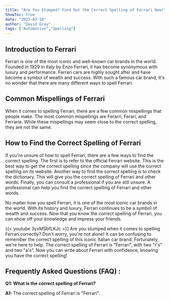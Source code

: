 ```yaml
---
title: "Are You Stumped? Find Out the Correct Spelling of Ferrari Now!"
ShowToc: true 
date: "2023-03-10"
author: "David Gray" 
tags: ["Automotive","Spelling"]
---
```

## Introduction to Ferrari 
Ferrari is one of the most iconic and well-known car brands in the world. Founded in 1929 in Italy by Enzo Ferrari, it has become synonymous with luxury and performance. Ferrari cars are highly sought after and have become a symbol of wealth and success. With such a famous car brand, it's no wonder that there are many different ways to spell Ferrari. 

## Common Mispellings of Ferrari
When it comes to spelling Ferrari, there are a few common mispellings that people make. The most common mispellings are Ferarri, Ferari, and Ferrarie. While these mispellings may seem close to the correct spelling, they are not the same. 

## How to Find the Correct Spelling of Ferrari
If you're unsure of how to spell Ferrari, there are a few ways to find the correct spelling. The first is to refer to the official Ferrari website. This is the best way to get the correct spelling since the company will use the correct spelling on its website. Another way to find the correct spelling is to check the dictionary. This will give you the correct spelling of Ferrari and other words. Finally, you can consult a professional if you are still unsure. A professional can help you find the correct spelling of Ferrari and other words. 

No matter how you spell Ferrari, it is one of the most iconic car brands in the world. With its history and luxury, Ferrari continues to be a symbol of wealth and success. Now that you know the correct spelling of Ferrari, you can show off your knowledge and impress your friends.

{{< youtube 3yxMSbfLKJc >}} 
Are you stumped when it comes to spelling Ferrari correctly? Don't worry, you're not alone! It can be confusing to remember the correct spelling of this iconic Italian car brand. Fortunately, we're here to help. The correct spelling of Ferrari is "Ferrari", with two "r's" and two "a's". Now you can write about Ferrari with confidence, knowing you have the correct spelling!

## Frequently Asked Questions (FAQ) :
**Q1: What is the correct spelling of Ferrari?**

**A1:** The correct spelling of Ferrari is "Ferrari".





